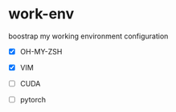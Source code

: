 # work-env
boostrap my working environment configuration

- [x] OH-MY-ZSH
- [x] VIM
- [ ] CUDA
- [ ] pytorch

